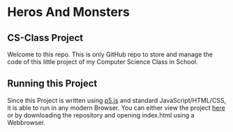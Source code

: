 # Heros And Monsters
## CS-Class Project
Welcome to this repo. This is only GitHub repo to store and manage the code of this little project of my Computer Science Class in School.
## Running this Project
Since this Project is written using [p5.js](https://p5js.org) and standard JavaScript/HTML/CSS, it is able to run in any modern Browser.
You can either view the project [here](https://cs.niklasarnitz.com/) or by downloading the repository and opening index.html using a Webbrowser.
